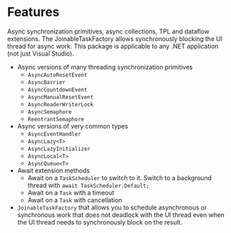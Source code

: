 # Features

Async synchronization primitives, async collections, TPL and dataflow extensions. The JoinableTaskFactory allows synchronously blocking the UI thread for async work. This package is applicable to any .NET application (not just Visual Studio).

* Async versions of many threading synchronization primitives
  * `AsyncAutoResetEvent`
  * `AsyncBarrier`
  * `AsyncCountdownEvent`
  * `AsyncManualResetEvent`
  * `AsyncReaderWriterLock`
  * `AsyncSemaphore`
  * `ReentrantSemaphore`
* Async versions of very common types
  * `AsyncEventHandler`
  * `AsyncLazy<T>`
  * `AsyncLazyInitializer`
  * `AsyncLocal<T>`
  * `AsyncQueue<T>`
* Await extension methods
  * Await on a `TaskScheduler` to switch to it.
    Switch to a background thread with `await TaskScheduler.Default;`
  * Await on a `Task` with a timeout
  * Await on a `Task` with cancellation
* `JoinableTaskFactory` that allows you to schedule asynchronous or synchronous work
  that does not deadlock with the UI thread even when the UI thread needs to
  synchronously block on the result.
